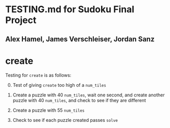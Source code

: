 # TESTING.md for Sudoku Final Project
## Alex Hamel, James Verschleiser, Jordan Sanz

# create

Testing for `create` is as follows:

0. Test of giving `create` too high of a `num_tiles`

1. Create a puzzle with 40 `num_tiles`, wait one second, and create another puzzle with 40 `num_tiles`, and check to see if they are different

2. Create a puzzle with 55 `num_tiles`

3. Check to see if each puzzle created passes `solve`